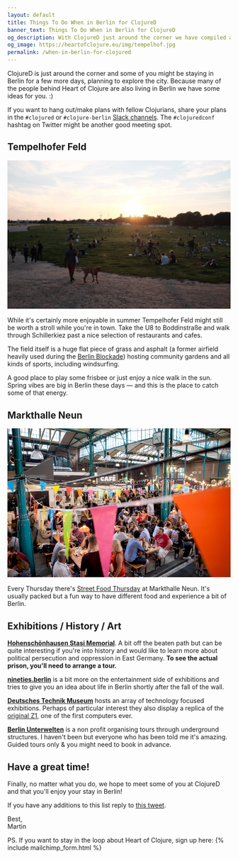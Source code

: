 ```yaml
---
layout: default
title: Things To Do When in Berlin for ClojureD
banner_text: Things To Do When in Berlin for ClojureD
og_description: With ClojureD just around the corner we have compiled a small list of things you might want to check out while in town.
og_image: https://heartofclojure.eu/img/tempelhof.jpg
permalink: /when-in-berlin-for-clojured
---
```

<div class="mw7 center">

ClojureD is just around the corner and some of you might be staying in Berlin for a few more days, planning to explore the city. Because many of the people behind Heart of Clojure are also living in Berlin we have some ideas for you. :) 

If you want to hang out/make plans with fellow Clojurians, share your plans in the <code class="bg-light-gray ph2 pv1 br2 f5 mr1">#clojured</code> or <code class="bg-light-gray ph2 pv1 br2 f5 mr1">#clojure-berlin</code> [Slack channels](http://clojurians.net). The <code class="bg-light-gray ph2 pv1 br2 f5 mr1">#clojuredconf</code> hashtag on Twitter might be another good meeting spot.

<h2 class="mt5 mb3">Tempelhofer Feld</h2>

![Tempelhofer Feld](/img/tempelhof.jpg)

While it's certainly more enjoyable in summer Tempelhofer Feld might still be worth a stroll while you're in town. Take the U8 to Boddinstraße and walk through Schillerkiez past a nice selection of restaurants and cafes. 

The field itself is a huge flat piece of grass and asphalt (a former airfield heavily used during the [Berlin Blockade](https://en.wikipedia.org/wiki/Berlin_Blockade)) hosting community gardens and all kinds of sports, including windsurfing. 

A good place to play some frisbee or just enjoy a nice walk in the sun. Spring vibes are big in Berlin these days — and this is the place to catch some of that energy.

<h2 class="mt5 mb3">Markthalle Neun</h2>

![Street Food Thursdau](/img/street-food-thursday.jpg)

Every Thursday there's [Street Food Thursday](https://markthalleneun.de/veranstaltungen/81/2019/2/21/street-food-thursday) at Markthalle Neun. It's usually packed but a fun way to have different food and experience a bit of Berlin.

<h2 class="mt5 mb3">Exhibitions / History / Art</h2>

[**Hohenschönhausen Stasi Memorial**](https://www.stiftung-hsh.de). A bit off the beaten path but can be quite interesting if you're into history and would like to learn more about political persecution and oppression in East Germany. **To see the actual prison, you'll need to arrange a tour.**

[**nineties.berlin**](https://nineties.berlin/en) is a bit more on the entertainment side of exhibitions and tries to give you an idea about life in Berlin shortly after the fall of the wall.

[**Deutsches Technik Museum**](https://sdtb.de/museum-of-technology/623/) hosts an array of technology focused exhibitions. Perhaps of particular interest they also display a replica of the [original Z1](https://sdtb.de/museum-of-technology/exhibitions/1256/), one of the first computers ever.

[**Berlin Unterwelten**](https://www.berliner-unterwelten.de/en.html) is a non profit organising tours through underground structures. I haven't been but everyone who has been told me it's amazing. Guided tours only & you might need to book in advance.

<!-- <h2 class="mt5 mb3">Food</h2> -->
<!-- Notably absent from this list so far are any restaurants. There's simply too much variety to pick out a handful of places. [Foursquare](https://foursquare.com) is working pretty well for Berlin if you have it. If you're looking for specific recommendations feel free to [ask on Twitter](https://twitter.com/martinklepsch). -->

<!-- <h2 class="mt5 mb3">Recover</h2> -->

<!-- Finally, if the weather isn't too nice or you're just looking for a a break a way from city life, [**Liquidrom**](https://liquidrom-berlin.de/en/) or [**Vabali**](https://www.vabali.de) would be decent options. Both places have a variety of saunas and pools and can be easily reached via public transport. -->

<h2 class="mt5 mb3">Have a great time!</h2>

Finally, no matter what you do, we hope to meet some of you at ClojureD and that you'll enjoy your stay in Berlin!

If you have any additions to this list reply to [this tweet](https://twitter.com/heartofclojure/status/1097788032021921793).

Best,  
Martin


<div class="mt6">
PS. If you want to stay in the loop about Heart of Clojure, sign up here:
{% include mailchimp_form.html %}
</div>

</div>

